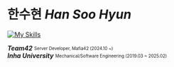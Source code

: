 # 한수현 *Han Soo Hyun*

[![My Skills](https://skillicons.dev/icons?i=java,kotlin,spring,hibernate,mysql,redis)](https://skillicons.dev)

***Team42***  <sub><sup>Server Developer, Mafia42 (2024.10 ~)</sup></sub>  
***Inha University***  <sub><sup>Mechanical/Software Engineering (2019.03 ~ 2025.02)</sup></sub>
